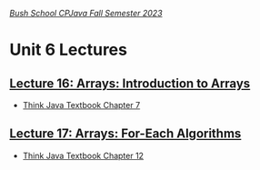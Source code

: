[_Bush School CPJava Fall Semester 2023_](https://chandrunarayan.github.io/cpjava/)

# Unit 6 Lectures

## [Lecture 16: Arrays: Introduction to Arrays](../../lectures/lecture16.pdf)
* [Think Java Textbook Chapter 7](https://books.trinket.io/thinkjava2/chapter7.html)

## [Lecture 17: Arrays: For-Each Algorithms](../../lectures/lecture17.pdf)
* [Think Java Textbook Chapter 12](https://books.trinket.io/thinkjava2/chapter12.html)

